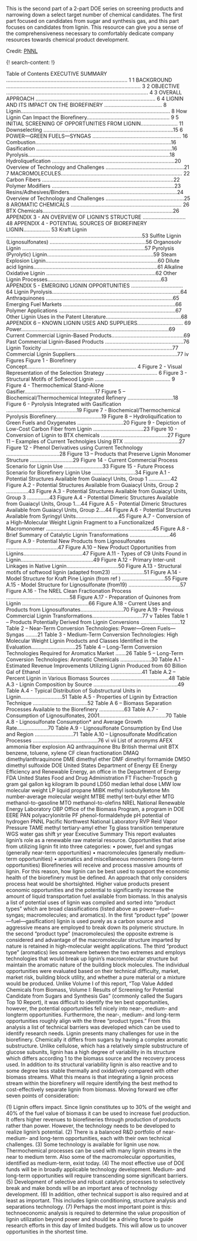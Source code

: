 This is the second part of a 2-part DOE series on screening products and narrowing down a select target number of chemical candidates. The first part focused on candidates from sugar and synthesis gas, and this part focuses on candidates from lignin. This resource can give you a sense of the comprehensiveness necessary to comfortably dedicate company resources towards chemical product development.

Credit: [PNNL](https://www.pnnl.gov/)

{! search-content: !}

Table of Contents
EXECUTIVE SUMMARY .................................................................................. 1
1 BACKGROUND ........................................................................................... 3
2 OBJECTIVE ................................................................................................ 4
3 OVERALL APPROACH ................................................................................. 6
4 LIGNIN AND ITS IMPACT ON THE BIOREFINERY ....................................... 8
Lignin..................................................................................................... 8
How Lignin Can Impact the Biorefinery........................................................ 9
5 INITIAL SCREENING OF OPPORTUNITIES FROM LIGNIN......................... 11
Downselecting ........................................................................................15
6 POWER—GREEN FUELS—SYNGAS ............................................................ 16
Combustion............................................................................................16
Gasification ............................................................................................16
Pyrolysis................................................................................................18
Hydroliquefication ...................................................................................20
Overview of Technology and Challenges .....................................................21
7 MACROMOLECULES.................................................................................. 22
Carbon Fibers .........................................................................................22
Polymer Modifiers ...................................................................................23
Resins/Adhesives/Binders.........................................................................24
Overview of Technology and Challenges .....................................................25
8 AROMATIC CHEMICALS ........................................................................... 26
BTX Chemicals........................................................................................26
APPENDIX 3 - AN OVERVIEW OF LIGNIN’S STRUCTURE ............................. 48
APPENDIX 4 - POTENTIAL SOURCES OF BIOREFINERY LIGNIN.................. 53
Kraft Lignin ............................................................................................53
Sulfite Lignin (Lignosulfonates) .................................................................56
Organosolv Lignin ...................................................................................57
Pyrolysis (Pyrolytic) Lignin........................................................................59
Steam Explosion Lignin............................................................................60
Dilute acid lignins....................................................................................61
Alkaline Oxidative Lignin ..........................................................................62
Other Lignin Processes.............................................................................63
APPENDIX 5 - EMERGING LIGNIN OPPORTUNITIES ................................... 64
Lignin Pyrolysis.......................................................................................64
Anthraquinones ......................................................................................65
Emerging Fuel Markets ............................................................................66
Polymer Applications ...............................................................................67
Other Lignin Uses in the Patent Literature...................................................68
APPENDIX 6 – KNOWN LIGNIN USES AND SUPPLIERS............................... 69
Power....................................................................................................69
Current Commercial Lignin-Based Products.................................................69
Past Commercial Lignin-Based Products .....................................................76
Lignin Toxicity ........................................................................................77
Commercial Lignin Suppliers.....................................................................77
iv
Figures
Figure 1 - Biorefinery Concept.......................................................................... 4
Figure 2 - Visual Representation of the Selection Strategy ................................... 6
Figure 3 - Structural Motifs of Softwood Lignin ................................................... 9
Figure 4 - Thermochemical Stand-Alone Gasifier................................................17
Figure 5 – Biochemical/Thermochemical Integrated Refinery ...............................18
Figure 6 - Pyrolysis Integrated with Gasification ................................................19
Figure 7 - Biochemical/Thermochemical Pyrolysis Biorefinery...............................19
Figure 8 – Hydroliquification to Green Fuels and Oxygenates ...............................20
Figure 9 - Depiction of Low-Cost Carbon Fiber from Lignin ..................................23
Figure 10 - Conversion of Lignin to BTX chemicals .............................................27
Figure 11 – Examples of Current Technolgies Using BTX .....................................27
Figure 12 - Phenol Derivatives using Current Technology ....................................28
Figure 13 – Products that Preserve Lignin Monomer Structure .............................29
Figure 14 - Current Commercial Process Scenario for Lignin Use ..........................33
Figure 15 - Future Process Scenario for Biorefinery Lignin Use .............................34
Figure A.1 - Potential Structures Available from Guaiacyl Units, Group 1 ...............42
Figure A.2 - Potential Structures Available from Guaiacyl Units, Group 2 ...............43
Figure A.3 - Potential Structures Available from Guaiacyl Units, Group 3 ...............43
Figure A.4 - Potential Dimeric Structures Available from Guaiacyl Units, Group 1....44
Figure A.5 - Potential Dimeric Structures Available from Guaiacyl Units, Group 2....44
Figure A.6 - Potential Structures Available from Syringyl Units.............................45
Figure A.7 - Conversion of a High-Molecular Weight Lignin Fragment to a
Functionalized Macromonomer ........................................................................45
Figure A.8 - Brief Summary of Catalytic Lignin Transformations ...........................46
Figure A.9 - Potential New Products from Lignosulfonates ...................................47
Figure A.10 – New Product Opportunities from Lignins........................................47
Figure A.11 - Types of C9 Units Found in Lignin.................................................49
Figure A.12 - Primary Inter-unit Linkages in Native Lignin...................................50
Figure A.13 - Structural motifs of softwood lignin (adapted from23) ......................51
Figure A.14 - Model Structure for Kraft Pine Lignin (from ref ) .............................55
Figure A.15 - Model Structure for Lignosulfonate (from19) ...................................57
Figure A.16 - The NREL Clean Fractionation Process ...........................................58
Figure A.17 - Preparation of Quinones from Lignin .............................................66
Figure A.18 - Current Uses and Products from Lignosulfonates.............................70
Figure A.19 - Previous Commercial Lignin Transformations..................................77
v
Tables
Table 1 – Products Potentially Derived from Lignin Conversions ...........................12
Table 2 – Near-Term Conversion Technologies: Power—Green Fuels—Syngas ........21
Table 3 - Medium-Term Conversion Technologies: High Molecular Weight Lignin
Products and Classes Identified in the Evaluation..............................25
Table 4 – Long-Term Conversion Technologies Required for Aromatics Market .......26
Table 5 – Long-Term Conversion Technologies: Aromatic Chemicals .....................30
Table A.1 - Estimated Revenue Improvements Utilizing Lignin Produced from 60
Billion Gal of Ethanol ....................................................................41
Table A.2 – Percent Lignin in Various Biomass Sources .......................................48
Table A.3 - Lignin Composition by Source .........................................................49
Table A.4 - Typical Distribution of Substructural Units in Lignin............................51
Table A.5 - Properties of Lignin by Extraction Technique .....................................52
Table A 6 – Biomass Separation Processes Available to the Biorefinery .................63
Table A.7 - Consumption of Lignosulfonates, 2001.............................................70
Table A.8 - Lignosulfonate Consumption* and Average Growth Rate.....................70
Table A.9 - Lignosulfonate Consumption by End Use and Region ..........................71
Table A.10 – Lignosulfonate Modification Processes ............................................76
vi
vii
List of acronyms
AFEX ammonia fiber explosion
AQ anthraquinone
Btu British thermal unit
BTX benzene, toluene, xylene
CF clean fractionation
DMAQ dimethylanthraquinone
DME dimethyl ether
DMF dimethyl formamide
DMSO dimethyl sulfoxide
DOE United States Department of Energy
EE Energy Efficiency and Renewable Energy, an office in the Department of Energy
FDA United States Food and Drug Administration
FT Fischer-Tropsch
g gram
gal gallon
kg kilogram
lb pound
LD50 median lethal dose
LMW low molecular weight
LP liquid propane
MIBK methyl isobutylketone
Mn number-average molecular weight
MTBE methyl tert-butyl ether
MTG methanol-to-gasoline
MTO methanol-to-olefins
NREL National Renewable Energy Laboratory
OBP Office of the Biomass Program, a program in DOE EERE
PAN polyacrylonitrile
PF phenol-formaldehyde
pH potential of hydrogen
PNNL Pacific Northwest National Laboratory
RVP Reid Vapor Pressure
TAME methyl tertiary-amyl ether
Tg glass transition temperature
WGS water gas shift
yr year
Executive Summary
This report evaluates lignin’s role as a renewable raw material resource.
Opportunities that arise from utilizing lignin fit into three categories:
• power, fuel and syngas (generally near-term opportunities)
• macromolecules (generally medium-term opportunities)
• aromatics and miscellaneous monomers (long-term opportunities)
Biorefineries will receive and process massive amounts of lignin. For this
reason, how lignin can be best used to support the economic health of the
biorefinery must be defined. An approach that only considers process heat
would be shortsighted. Higher value products present economic opportunities
and the potential to significantly increase the amount of liquid transportation
fuel available from biomass.
In this analysis a list of potential uses of lignin was compiled and sorted into
“product types” which are broad classifications (listed above as power—fuel—
syngas; macromolecules; and aromatics).
In the first “product type” (power—fuel—gasification) lignin is used purely as
a carbon source and aggressive means are employed to break down its
polymeric structure. In the second “product type” (macromolecules) the
opposite extreme is considered and advantage of the macromolecular
structure imparted by nature is retained in high-molecular weight
applications. The third “product type” (aromatics) lies somewhere between
the two extremes and employs technologies that would break up lignin’s
macromolecular structure but maintain the aromatic nature of the building
block molecules.
The individual opportunities were evaluated based on their technical
difficulty, market, market risk, building block utility, and whether a pure
material or a mixture would be produced. Unlike Volume I of this report, “Top
Value Added Chemicals from Biomass, Volume I: Results of Screening for
Potential Candidate from Sugars and Synthesis Gas” (commonly called the
Sugars Top 10 Report), it was difficult to identify the ten best opportunities,
however, the potential opportunities fell nicely into near-, medium- and longterm
opportunities. Furthermore, the near-, medium- and long-term
opportunities roughly align with the three “product types.” From this analysis
a list of technical barriers was developed which can be used to identify
research needs.
Lignin presents many challenges for use in the biorefinery. Chemically it
differs from sugars by having a complex aromatic substructure. Unlike
cellulose, which has a relatively simple substructure of glucose subunits,
lignin has a high degree of variability in its structure which differs according
1
to the biomass source and the recovery process used. In addition to its
structural variability lignin is also reactive and to some degree less stable
thermally and oxidatively compared with other biomass streams. What this
means is that integrating a lignin process stream within the biorefinery will
require identifying the best method to cost-effectively separate lignin from
biomass.
Moving forward we offer seven points of consideration:

(1) Lignin offers impact. Since lignin constitutes up to 30% of the weight and
40% of the fuel value of biomass it can be used to increase fuel production.
It offers higher revenues to biorefineries through production of products
rather than power. However, the technology needs to be developed to realize
lignin’s potential.
(2) There is a balanced R&D portfolio of near- medium- and long-term
opportunities, each with their own technical challenges.
(3) Some technology is available for lignin use now. Thermochemical
processes can be used with many lignin streams in the near to medium term.
Also some of the macromolecular opportunities, identified as medium-term,
exist today.
(4) The most effective use of DOE funds will be in broadly applicable
technology development. Medium- and long-term opportunities will require
transcending some significant barriers.
(5) Development of selective and robust catalytic processes to selectively
break and make bonds will be an important area of technology development.
(6) In addition, other technical support is also required and at least as
important. This includes lignin conditioning, structure analysis and
separations technology.
(7) Perhaps the most important point is this: technoeconomic analysis is
required to determine the value proposition of lignin utilization beyond power
and should be a driving force to guide research efforts in this day of limited
budgets. This will allow us to uncover opportunities in the shortest time.
